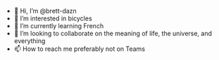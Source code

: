 - 👋 Hi, I’m @brett-dazn
- 👀 I’m interested in bicycles
- 🌱 I’m currently learning French
- 💞️ I’m looking to collaborate on the meaning of life, the universe, and everything
- 📫 How to reach me preferably not on Teams

<!---
brett-dazn/brett-dazn is a ✨ special ✨ repository because its `README.md` (this file) appears on your GitHub profile.
You can click the Preview link to take a look at your changes.
--->
